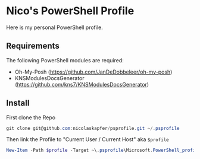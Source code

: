 # Nico's PowerShell Profile

Here is my personal PowerShell profile. 

## Requirements
The following PowerShell modules are required:
- Oh-My-Posh (https://github.com/JanDeDobbeleer/oh-my-posh)
- KNSModulesDocsGenerator (https://github.com/kns7/KNSModulesDocsGenerator)

## Install
First clone the Repo

```powershell
git clone git@github.com:nicolaskapfer/psprofile.git ~/.psprofile
```
Then link the Profile to "Current User / Current Host" aka `$profile`

```powershell
New-Item -Path $profile -Target ~\.psprofile\Microsoft.PowerShell_profile.ps1 -Type SymbolicLink
```
